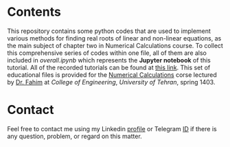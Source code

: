 # Contents
This repository contains some python codes that are used to implement various methods for finding real roots of linear and non-linear equations, as the main subject of chapter two in Numerical Calculations course. To collect this comprehensive series of codes within one file, all of them are also included in *overall.ipynb* which represents the **Jupyter notebook** of this tutorial. All of the recorded tutorials can be found at [this link](https://drive.google.com/drive/folders/1JklaZjFY9Dn4EgH-CyyHVA3kvPJ1dJe0?usp=sharing, "Google Drive"). This set of educational files is provided for the <u>Numerical Calculations</u> corse lectured by <u>Dr. Fahim</u> at *College of Engineering*, *University of Tehran*, spring 1403.

# Contact
Feel free to contact me using my Linkedin [profile](www.linkedin.com/in/mohammad-montazeri-90ba55249) or Telegram [ID](https://t.me/MohammadSaeed) if there is any question, problem, or regard on this matter.